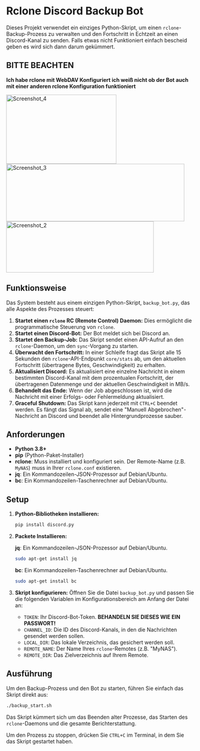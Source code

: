 # Rclone Discord Backup Bot

Dieses Projekt verwendet ein einziges Python-Skript, um einen `rclone`-Backup-Prozess zu verwalten und den Fortschritt in Echtzeit an einen Discord-Kanal zu senden. Falls etwas nicht Funktioniert einfach bescheid geben es wird sich dann darum gekümmert.

## BITTE BEACHTEN
**Ich habe rclone mit WebDAV Konfiguriert ich weiß nicht ob der Bot auch mit einer anderen rclone Konfiguration funktioniert**

<img width="295" height="185" alt="Screenshot_4" src="https://github.com/user-attachments/assets/3e2d39f1-8e17-465f-ae71-c1df43caf327" />
<img width="477" height="154" alt="Screenshot_3" src="https://github.com/user-attachments/assets/fd1277b7-f9f3-48be-aaec-3e7d59166262" />
<img width="395" height="137" alt="Screenshot_2" src="https://github.com/user-attachments/assets/f897363a-2ae8-46f5-a5d7-d2bdc4795855" />

## Funktionsweise

Das System besteht aus einem einzigen Python-Skript, `backup_bot.py`, das alle Aspekte des Prozesses steuert:

1.  **Startet einen `rclone` RC (Remote Control) Daemon:** Dies ermöglicht die programmatische Steuerung von `rclone`.
2.  **Startet einen Discord-Bot:** Der Bot meldet sich bei Discord an.
3.  **Startet den Backup-Job:** Das Skript sendet einen API-Aufruf an den `rclone`-Daemon, um den `sync`-Vorgang zu starten.
4.  **Überwacht den Fortschritt:** In einer Schleife fragt das Skript alle 15 Sekunden den `rclone`-API-Endpunkt `core/stats` ab, um den aktuellen Fortschritt (übertragene Bytes, Geschwindigkeit) zu erhalten.
5.  **Aktualisiert Discord:** Es aktualisiert eine einzelne Nachricht in einem bestimmten Discord-Kanal mit dem prozentualen Fortschritt, der übertragenen Datenmenge und der aktuellen Geschwindigkeit in MB/s.
6.  **Behandelt das Ende:** Wenn der Job abgeschlossen ist, wird die Nachricht mit einer Erfolgs- oder Fehlermeldung aktualisiert.
7.  **Graceful Shutdown:** Das Skript kann jederzeit mit `CTRL+C` beendet werden. Es fängt das Signal ab, sendet eine "Manuell Abgebrochen"-Nachricht an Discord und beendet alle Hintergrundprozesse sauber.

## Anforderungen

- **Python 3.8+**
- **pip** (Python-Paket-Installer)
- **rclone**: Muss installiert und konfiguriert sein. Der Remote-Name (z.B. `MyNAS`) muss in Ihrer `rclone.conf` existieren.
- **jq**: Ein Kommandozeilen-JSON-Prozessor auf Debian/Ubuntu.
- **bc**: Ein Kommandozeilen-Taschenrechner auf Debian/Ubuntu.

## Setup

1.  **Python-Bibliotheken installieren:**
    ```bash
    pip install discord.py
    ```
    
2. **Packete Installieren:**

    **jq**: Ein Kommandozeilen-JSON-Prozessor auf Debian/Ubuntu. 
    ```bash
    sudo apt-get install jq
    ```
    **bc**: Ein Kommandozeilen-Taschenrechner auf Debian/Ubuntu. 
    ```bash
    sudo apt-get install bc
    ```

3.  **Skript konfigurieren:**
    Öffnen Sie die Datei `backup_bot.py` und passen Sie die folgenden Variablen im Konfigurationsbereich am Anfang der Datei an:
    - `TOKEN`: Ihr Discord-Bot-Token. **BEHANDELN SIE DIESES WIE EIN PASSWORT!**
    - `CHANNEL_ID`: Die ID des Discord-Kanals, in den die Nachrichten gesendet werden sollen.
    - `LOCAL_DIR`: Das lokale Verzeichnis, das gesichert werden soll.
    - `REMOTE_NAME`: Der Name Ihres `rclone`-Remotes (z.B. "MyNAS").
    - `REMOTE_DIR`: Das Zielverzeichnis auf Ihrem Remote.

## Ausführung

Um den Backup-Prozess und den Bot zu starten, führen Sie einfach das Skript direkt aus:

```bash
./backup_start.sh
```

Das Skript kümmert sich um das Beenden alter Prozesse, das Starten des `rclone`-Daemons und die gesamte Berichterstattung.

Um den Prozess zu stoppen, drücken Sie `CTRL+C` im Terminal, in dem Sie das Skript gestartet haben.
